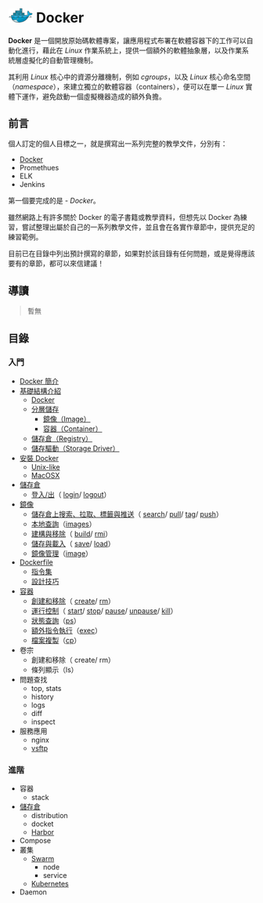 # <a href="https://docs.docker.com/"><img src="img/img-01.png" alt="docker-logo" width="10%"></a> Docker 

**Docker** 是一個開放原始碼軟體專案，讓應用程式布署在軟體容器下的工作可以自動化進行，藉此在 *Linux* 作業系統上，提供一個額外的軟體抽象層，以及作業系統層虛擬化的自動管理機制。

其利用 *Linux* 核心中的資源分離機制，例如 *cgroups*，以及 *Linux* 核心命名空間（*namespace*），來建立獨立的軟體容器（containers），便可以在單一 *Linux* 實體下運作，避免啟動一個虛擬機器造成的額外負擔。

## 前言
個人訂定的個人目標之一，就是撰寫出一系列完整的教學文件，分別有：
- [Docker](#-docker)
- Promethues
- ELK
- Jenkins

第一個要完成的是 - *Docker*。

雖然網路上有許多關於 Docker 的電子書籍或教學資料，但想先以 Docker 為練習，嘗試整理出屬於自己的一系列教學文件，並且會在各實作章節中，提供充足的練習範例。

目前已在目錄中列出預計撰寫的章節，如果對於該目錄有任何問題，或是覺得應該要有的章節，都可以來信建議！

## 導讀
> 暫無

## 目錄

### 入門

- [Docker 簡介](introduction#簡介)
- [基礎結構介紹](basic-structure#基礎結構介紹)
    - [Docker](basic-structure/docker.md#dokcer)
    - [分層儲存](basic-structure/layer-storage.md#分層儲存)
        - [鏡像（Image）](basic-structure/layer-storage.md#鏡像)
        - [容器（Container）](basic-structure/layer-storage.md#容器)
    - [儲存倉（Registry）](basic-structure/registry.md#儲存倉)
    - [儲存驅動（Storage Driver）](basic-structure/storage-drivers.md#儲存驅動)
- [安裝 Docker](installation/#安裝-docker)
    - [Unix-like](installation/#unix-like)
    - [MacOSX](installation/#macosx)
- [儲存倉](registry/#儲存倉)
    - [登入/出](registry/login&out.md#登入出)（
        [login](registry/login&out.md#login)/
        [logout](registry/login&out.md#logout)）
- [鏡像](image/#鏡像)
    - [儲存倉上搜索、拉取、標籤與推送](image/pull&push.md#儲存倉上搜索拉取標籤與推送)（ 
        [search](image/pull&push.md#search)/
        [pull](image/pull&push.md#pull)/
        [tag](image/pull&push.md#tag)/
        [push](image/pull&push.md#push)）
    - [本地查詢](image/list.md#本地查詢)（[images](image/list.md#images)）
    - [建構與移除](image/build&remove.md#建構與移除)（ 
        [build](image/build&remove.md#build)/ 
        [rmi](image/build&remove.md#rmi)）
    - [儲存與載入](image/save&load.md#儲存與載入)（ 
        [save](image/save&load.md#save)/ 
        [load](image/save&load.md#load)）
    - [鏡像管理](image/manage-image.md#鏡像管理)（[image](image/manage-image.md#image)）
- [Dockerfile](dockerfile/#dockerfile)
    - [指令集](dockerfile/instructions.md#dockerfile-指令集)
    - [設計技巧](dockerfile/design-tips.md#設計技巧)
- [容器](container/#容器)
    - [創建和移除](container/create&remove.md#創建和移除)（
        [create](container/create&remove.md#create)/
        [rm](container/create&remove.md#rm)）
    - [運行控制](container/process-control.md#運行控制)（
        [start](container/process-control.md#start)/
        [stop](container/process-control.md#stop)/
        [pause](container/process-control.md#pause)/
        [unpause](container/process-control.md#unpause)/
        [kill](container/process-control.md#kill)）
    - [狀態查詢](container/status.md#狀態查詢)（[ps](container/status.md#ps)）
    - [額外指令執行](container/execute.md#額外指令執行)（[exec](container/execute.md#exec)）
    - [檔案複製](container/copy.md#檔案複製)（[cp](container/copy.md#cp)）
- 卷宗
    - 創建和移除（ create/ rm）
    - 條列顯示（ls）
- 問題查找
    - top, stats
    - history
    - logs
    - diff
    - inspect
- 服務應用
    - nginx
    - [vsftp](https://github.com/48763/vsftpd-on-dodcker)

### 進階

- 容器
    - stack
- [儲存倉](registry#儲存倉)
    - distribution
    - docket
    - [Harbor](registry/harbor#-harbor)
- Compose
- 叢集
    - [Swarm](cluster/swarm) 
        - node
        - service
    - [Kubernetes](cluster/kubernetes)
- Daemon 
